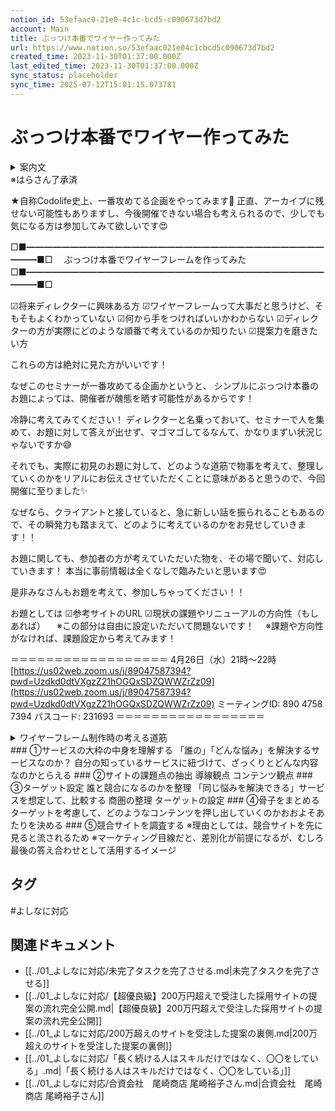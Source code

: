 ```yaml
---
notion_id: 53efaac0-21e0-4c1c-bcd5-c090673d7bd2
account: Main
title: ぶっつけ本番でワイヤー作ってみた
url: https://www.notion.so/53efaac021e04c1cbcd5c090673d7bd2
created_time: 2023-11-30T01:37:00.000Z
last_edited_time: 2023-11-30T01:37:00.000Z
sync_status: placeholder
sync_time: 2025-07-12T15:01:15.073781
---
```

# ぶっつけ本番でワイヤー作ってみた

<details>
<summary>案内文</summary>
</details>
  ※はらさん了承済

★自称Codolife史上、一番攻めてる企画をやってみます🎁
  正直、アーカイブに残せない可能性もありますし、今後開催できない場合も考えられるので、少しでも気になる方は参加してみて欲しいです😍
  
□■━━━━━━━━━━━━━━━━━━━━━━━━━━━━━━━━━━━━━■□
　ぶっつけ本番でワイヤーフレームを作ってみた
□■━━━━━━━━━━━━━━━━━━━━━━━━━━━━━━━━━━━━━■□

☑将来ディレクターに興味ある方
☑ワイヤーフレームって大事だと思うけど、そもそもよくわかっていない
☑何から手をつければいいかわからない
☑ディレクターの方が実際にどのような順番で考えているのか知りたい
☑提案力を磨きたい方

これらの方は絶対に見た方がいいです！

なぜこのセミナーが一番攻めてる企画かというと、
シンプルにぶっつけ本番のお題によっては、開催者が醜態を晒す可能性があるからです！

冷静に考えてみてください！
ディレクターと名乗っておいて、セミナーで人を集めて、お題に対して答えが出せず、マゴマゴしてるなんて、かなりまずい状況じゃないですか😅

それでも、実際に初見のお題に対して、どのような道筋で物事を考えて、整理していくのかをリアルにお伝えさせていただくことに意味があると思うので、今回開催に至りました✨

なぜなら、クライアントと接していると、急に新しい話を振られることもあるので、その瞬発力も踏まえて、どのように考えているのかをお見せしていきます！！

お題に関しても、参加者の方が考えていただいた物を、その場で聞いて、対応していきます！
本当に事前情報は全くなしで臨みたいと思います😍

是非みなさんもお題を考えて、参加しちゃってください！！

お題としては
☑参考サイトのURL
☑現状の課題やリニューアルの方向性（もしあれば）
　※この部分は自由に設定いただいて問題ないです！
　※課題や方向性がなければ、課題設定から考えてみます！

＝＝＝＝＝＝＝＝＝＝＝＝＝＝＝＝＝＝
4月26日（水）21時〜22時
[https://us02web.zoom.us/j/89047587394?pwd=Uzdkd0dtVXgzZ21hOGQxSDZQWWZrZz09](https://us02web.zoom.us/j/89047587394?pwd=Uzdkd0dtVXgzZ21hOGQxSDZQWWZrZz09)
ミーティングID: 890 4758 7394
パスコード: 231693
＝＝＝＝＝＝＝＝＝＝＝＝＝＝＝＝＝
<details>
<summary>ワイヤーフレーム制作時の考える道筋</summary>
</details>
  ### ①サービスの大枠の中身を理解する
  「誰の」「どんな悩み」を解決するサービスなのか？
  自分の知っているサービスに紐づけて、ざっくりとどんな内容なのかとらえる
  ### ②サイトの課題点の抽出
  導線観点
  コンテンツ観点
  ### ③ターゲット設定
  誰と競合になるのかを整理
  「同じ悩みを解決できる」サービスを想定して、比較する
  商圏の整理
  ターゲットの設定
  ### ④骨子をまとめる
  ターゲットを考慮して、どのようなコンテンツを押し出していくのかおおよそあたりを決める
  ### ⑤競合サイトを調査する
  ※理由としては、競合サイトを先に見ると流されるため
  ※マーケティング目線だと、差別化が前提になるが、むしろ最後の答え合わせとして活用するイメージ
  

## タグ

#よしなに対応 

## 関連ドキュメント

- [[../01_よしなに対応/未完了タスクを完了させる.md|未完了タスクを完了させる]]
- [[../01_よしなに対応/【超優良級】200万円超えで受注した採用サイトの提案の流れ完全公開.md|【超優良級】200万円超えで受注した採用サイトの提案の流れ完全公開]]
- [[../01_よしなに対応/200万超えのサイトを受注した提案の裏側.md|200万超えのサイトを受注した提案の裏側]]
- [[../01_よしなに対応/「長く続ける人はスキルだけではなく、〇〇をしている」.md|「長く続ける人はスキルだけではなく、〇〇をしている」]]
- [[../01_よしなに対応/合資会社　尾崎商店 尾崎裕子さん.md|合資会社　尾崎商店 尾崎裕子さん]]
